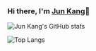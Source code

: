 ### Hi there, I'm [Jun Kang](irminrics.github.io)👋

![Jun Kang's GitHub stats](https://github-readme-stats.vercel.app/api?username=irminrics&theme=dark&show_icons=true)

![Top Langs](https://github-readme-stats.vercel.app/api/top-langs/?username=irminrics&theme=dark&show_icons=true)


<!--
**Irminrics/Irminrics** is a ✨ _special_ ✨ repository because its `README.md` (this file) appears on your GitHub profile.

Here are some ideas to get you started:

- 🔭 I’m currently working on ...
- 🌱 I’m currently learning ...
- 👯 I’m looking to collaborate on ...
- 🤔 I’m looking for help with ...
- 💬 Ask me about ...
- 📫 How to reach me: ...
- 😄 Pronouns: ...
- ⚡ Fun fact: ...
-->
